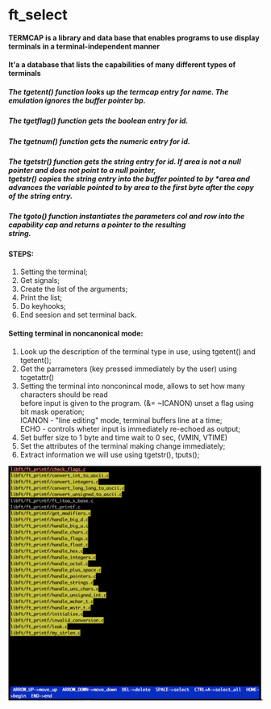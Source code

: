 # ft_select
#### TERMCAP is a library and data base that enables programs to use display terminals in a terminal-independent manner
#### It'a a database that lists the capabilities of many different types of terminals 
##### The _tgetent()_ function looks up the termcap entry for name. The emulation ignores the buffer pointer bp. <br />
##### The _tgetflag()_ function gets the boolean entry for id. <br />

##### The _tgetnum()_ function gets the numeric entry for id. <br />

##### The _tgetstr()_ function gets the string entry for id. If area is not a null pointer and does not point to a null pointer, <br /> tgetstr() copies the string entry into the buffer pointed to by *area and advances the variable pointed to by area to the  first byte after the copy of the string entry. <br />

##### The _tgoto()_ function instantiates the parameters col and row into the capability cap and returns a pointer to the resulting <br /> string.
#### STEPS:
1. Setting the terminal;
2. Get signals;
3. Create the list of the arguments;
4. Print the list;
5. Do keyhooks;
6. End seesion and set terminal back.

#### **Setting terminal in noncanonical mode:**
  1. Look up the description of the terminal type in use, using tgetent() and tgetent();<br />
  2. Get the parrameters (key pressed immediately by the user) using tcgetattr()<br />
  3. Setting the terminal into nonconincal mode, allows to set how many characters should be read<br />
    before input is given to the program. (&= ~ICANON) unset a flag using bit mask operation;<br />
    ICANON - "line editing" mode, terminal buffers line at a time;<br />
    ECHO - controls wheter input is immediately re-echoed as output;<br />
  4. Set buffer size to 1 byte and time wait to 0 sec, (VMIN, VTIME)<br />
  5. Set the attributes of the terminal making change immediately;<br />
  6. Extract information we will use using tgetstr(), tputs();<br />


![screenshot](image.png)
